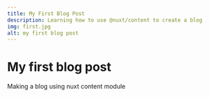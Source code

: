 ```yaml
---
title: My First Blog Post
description: Learning how to use @nuxt/content to create a blog
img: first.jpg
alt: my first blog post
---
```



# My first blog post
Making a blog using nuxt content module

